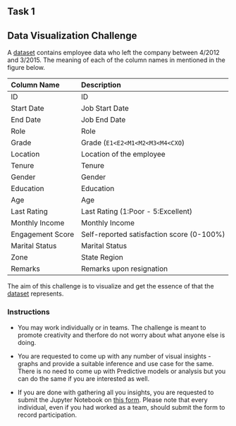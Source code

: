 ## Task 1
## Data Visualization Challenge

A [dataset](/Task_1/data/data.csv) contains employee data who left the company between 4/2012 and 3/2015. The meaning of each of the column names in mentioned in the figure below.

| Column Name | Description |
| :---------- | :---------- |
| ID | ID |
| Start Date | Job Start Date |
| End Date | Job End Date | 
| Role | Role |
| Grade | Grade (`E1<E2<M1<M2<M3<M4<CXO`) |
| Location | Location of the employee |
| Tenure | Tenure |
| Gender | Gender |
| Education | Education |
| Age | Age |
| Last Rating | Last Rating (1:Poor - 5:Excellent) |
| Monthly Income | Monthly Income |
| Engagement Score | Self-reported satisfaction score (0-100%) |
| Marital Status | Marital Status |
| Zone | State Region |
| Remarks | Remarks upon resignation |

The aim of this challenge is to visualize and get the essence of that the [dataset](/Task_1/data/data.csv) represents.

### Instructions

- You may work individually or in teams. The challenge is meant to promote creativity and therfore do not worry about what anyone else is doing. 

- You are requested to come up with any number of visual insights - graphs and provide a suitable inference and use case for the same. There is no need to come up with Predictive models or analysis but you can do the same if you are interested as well.

- If you are done with gathering all you insights, you are requested to submit the Jupyter Notebook on [this form](https://forms.gle/i744uycdRUvPxn976). Please note that every individual, even if you had worked as a team, should submit the form to record participation.